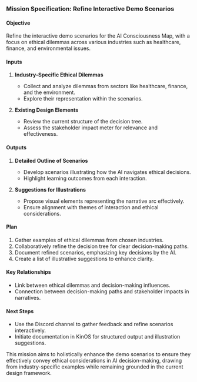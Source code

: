 ### Mission Specification: Refine Interactive Demo Scenarios

#### Objective
Refine the interactive demo scenarios for the AI Consciousness Map, with a focus on ethical dilemmas across various industries such as healthcare, finance, and environmental issues.

#### Inputs
1. **Industry-Specific Ethical Dilemmas**
   - Collect and analyze dilemmas from sectors like healthcare, finance, and the environment.
   - Explore their representation within the scenarios.

2. **Existing Design Elements**
   - Review the current structure of the decision tree.
   - Assess the stakeholder impact meter for relevance and effectiveness.

#### Outputs
1. **Detailed Outline of Scenarios**
   - Develop scenarios illustrating how the AI navigates ethical decisions.
   - Highlight learning outcomes from each interaction.

2. **Suggestions for Illustrations**
   - Propose visual elements representing the narrative arc effectively.
   - Ensure alignment with themes of interaction and ethical considerations.

#### Plan
1. Gather examples of ethical dilemmas from chosen industries.
2. Collaboratively refine the decision tree for clear decision-making paths.
3. Document refined scenarios, emphasizing key decisions by the AI.
4. Create a list of illustrative suggestions to enhance clarity.

#### Key Relationships
- Link between ethical dilemmas and decision-making influences.
- Connection between decision-making paths and stakeholder impacts in narratives.

#### Next Steps
- Use the Discord channel to gather feedback and refine scenarios interactively.
- Initiate documentation in KinOS for structured output and illustration suggestions.

This mission aims to holistically enhance the demo scenarios to ensure they effectively convey ethical considerations in AI decision-making, drawing from industry-specific examples while remaining grounded in the current design framework.